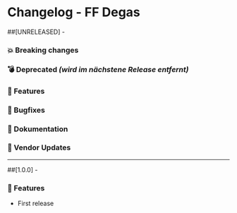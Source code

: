 # Changelog - FF Degas

##[UNRELEASED] -
### 💥 Breaking changes

### 💣 Deprecated *(wird im nächstene Release entfernt)*

### 🚀 Features

### 🐛 Bugfixes

### 📄 Dokumentation

### 📎 Vendor Updates

 ---

##[1.0.0] -
### 🚀 Features
* First release

